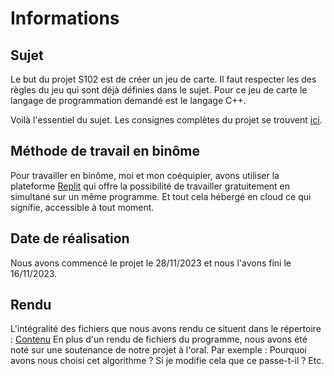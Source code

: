 # Informations

## Sujet

Le but du projet S102 est de créer un jeu de carte. Il faut respecter les des règles du jeu qui sont déjà définies dans le sujet.
Pour ce jeu de carte le langage de programmation demandé est le langage C++.

Voilà l'essentiel du sujet. Les consignes complètes du projet se trouvent [ici](https://github.com/NoeVgn/IUT-Projets/tree/main/Projet%20S102/Consignes).

## Méthode de travail en binôme

Pour travailler en binôme, moi et mon coéquipier, avons utiliser la plateforme [Replit](https://replit.com) qui offre la possibilité de travailler gratuitement en simultané sur un même programme. Et tout cela hébergé en cloud ce qui signifie, accessible à tout moment.

## Date de réalisation

Nous avons commencé le projet le 28/11/2023 et nous l'avons fini le 16/11/2023.

## Rendu

L'intégralité des fichiers que nous avons rendu ce situent dans le répertoire : [Contenu](https://github.com/NoeVgn/IUT-Projets/tree/main/Projet%20S102/Contenu)
En plus d'un rendu de fichiers du programme, nous avons été noté sur une soutenance de notre projet à l'oral. Par exemple : Pourquoi avons nous choisi cet algorithme ? Si je modifie cela que ce passe-t-il ? Etc.

